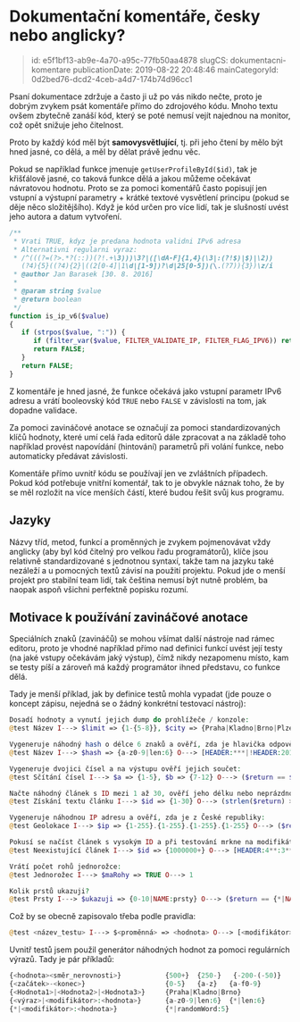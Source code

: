 Dokumentační komentáře, česky nebo anglicky?
================================

> id: e5f1bf13-ab9e-4a70-a95c-77fb50aa4878
> slugCS: dokumentacni-komentare
> publicationDate: 2019-08-22 20:48:46
> mainCategoryId: 0d2bed76-dcd2-4ceb-a4d7-174b74d96cc1

Psaní dokumentace zdržuje a často ji už po vás nikdo nečte, proto je dobrým zvykem psát komentáře přímo do zdrojového kódu. Mnoho textu ovšem zbytečně zanáší kód, který se poté nemusí vejít najednou na monitor, což opět snižuje jeho čitelnost.

Proto by každý kód měl být **samovysvětlující**, tj. při jeho čtení by mělo být hned jasné, co dělá, a měl by dělat právě jednu věc.

Pokud se například funkce jmenuje `getUserProfileById($id)`, tak je křišťálově jasné, co taková funkce dělá a jakou můžeme očekávat návratovou hodnotu. Proto se za pomoci komentářů často popisují jen vstupní a výstupní parametry + krátké textové vysvětlení principu (pokud se děje něco složitějšího). Když je kód určen pro více lidí, tak je slušností uvést jeho autora a datum vytvoření.

```php
/**
 * Vrati TRUE, kdyz je predana hodnota validni IPv6 adresa
 * Alternativni regularni vyraz:
 * /^(((?=(?>.*?(::))(?!.+\3)))\3?|([\dA-F]{1,4}(\3|:(?!$)|$)|\2))
   (?4){5}((?4){2}|((2[0-4]|1\d|[1-9])?\d|25[0-5])(\.(?7)){3})\z/i
 * @author Jan Barasek [30. 8. 2016]
 *
 * @param string $value
 * @return boolean
 */
function is_ip_v6($value)
{
   if (strpos($value, ":")) {
      if (filter_var($value, FILTER_VALIDATE_IP, FILTER_FLAG_IPV6)) return TRUE;
      return FALSE;
   }
   return FALSE;
}
```


Z komentáře je hned jasné, že funkce očekává jako vstupní parametr IPv6 adresu a vrátí booleovský kód `TRUE` nebo `FALSE` v závislosti na tom, jak dopadne validace.

Za pomoci zavináčové anotace se označují za pomoci standardizovaných klíčů hodnoty, které umí celá řada editorů dále zpracovat a na základě toho například provést napovídání (hintování) parametrů při volání funkce, nebo automaticky předávat závislosti.

Komentáře přímo uvnitř kódu se používají jen ve zvláštních případech. Pokud kód potřebuje vnitřní komentář, tak to je obvykle náznak toho, že by se měl rozložit na více menších částí, které budou řešit svůj kus programu.

Jazyky
--------------

Názvy tříd, metod, funkcí a proměnných je zvykem pojmenovávat vždy anglicky (aby byl kód čitelný pro velkou řadu programátorů), klíče jsou relativně standardizované s jednotnou syntaxí, takže tam na jazyku také nezáleží a u pomocných textů závisí na použití projektu. Pokud jde o menší projekt pro stabilní team lidí, tak čeština nemusí být nutně problém, ba naopak aspoň všichni perfektně popisku rozumí.

Motivace k používání zavináčové anotace
-------------------

Speciálních znaků (zavináčů) se mohou všímat další nástroje nad rámec editoru, proto je vhodné například přímo nad definici funkcí uvést její testy (na jaké vstupy očekávám jaký výstup), čímž nikdy nezapomenu místo, kam se testy píší a zároveň má každý programátor ihned představu, co funkce dělá.

Tady je menší příklad, jak by definice testů mohla vypadat (jde pouze o koncept zápisu, nejedná se o žádný konkrétní testovací nástroj):

```php
Dosadí hodnoty a vynutí jejich dump do prohlížeče / konzole:
@test Název I---> $limit => {1-{5-8}}, $city => {Praha|Kladno|Brno|Plzeň} O---> [DUMP]

Vygeneruje náhodný hash o délce 6 znaků a ověří, zda je hlavička odpovědi jakákoli, kromě 201:
@test Název I---> $hash => {a-z0-9|len:6} O---> [HEADER:***|!HEADER:201]

Vygeneruje dvojici čísel a na výstupu ověří jejich součet:
@test Sčítání čísel I---> $a => {1-5}, $b => {7-12} O---> ($return == $a+$b)

Načte náhodný článek s ID mezi 1 až 30, ověří jeho délku nebo neprázdnost:
@test Získání textu článku I---> $id => {1-30} O---> (strlen($return) > 64 || $return != NULL)

Vygeneruje náhodnou IP adresu a ověří, zda je z České republiky:
@test Geolokace I---> $ip => {1-255}.{1-255}.{1-255}.{1-255} O---> ($return['country'] == 'CS')

Pokusí se načíst článek s vysokým ID a při testování mrkne na modifikátory (filtry):
@test Neexistující článek I---> $id => {1000000+} O---> [HEADER:4**:3**|NOCONTENT]

Vrátí počet rohů jednorožce:
@test Jednorožec I---> $maRohy => TRUE O---> 1

Kolik prstů ukazuji?
@test Prsty I---> $ukazuji => {0-10|NAME:prsty} O---> ($return == {*|NAME:prsty})
```


Což by se obecně zapisovalo třeba podle pravidla:

```php
@test <název_testu> I---> $<proměnná> => <hodnota> O---> [<modifikátor>:<hodnota>] (<výraz_platnosti>)
```


Uvnitř testů jsem použil generátor náhodných hodnot za pomoci regulárních výrazů.
Tady je pár příkladů:

```php
{<hodnota><směr_nerovnosti>}           {500+}  {250-}   {-200-(-50)}
{<začátek>-<konec>}                    {0-5}   {a-z}   {a-f0-9}
{<Hodnota1>|<Hodnota2>|<Hodnota3>}     {Praha|Kladno|Brno}
{<výraz>|<modifikátor>:<hodnota>}      {a-z0-9|len:6}  {*|len:6}
{*|<modifikátor>:<hodnota>}            {*|randomWord:5}
```
